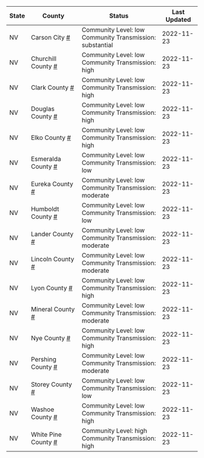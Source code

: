 State | County | Status | Last Updated
--- | --- | --- | --- 
NV | Carson City <a href="#carson_city">#</a> | <a name="carson_city"></a>Community Level: low<br/>Community Transmission: substantial | 2022-11-23
NV | Churchill County <a href="#churchill_county">#</a> | <a name="churchill_county"></a>Community Level: low<br/>Community Transmission: high | 2022-11-23
NV | Clark County <a href="#clark_county">#</a> | <a name="clark_county"></a>Community Level: low<br/>Community Transmission: high | 2022-11-23
NV | Douglas County <a href="#douglas_county">#</a> | <a name="douglas_county"></a>Community Level: low<br/>Community Transmission: high | 2022-11-23
NV | Elko County <a href="#elko_county">#</a> | <a name="elko_county"></a>Community Level: low<br/>Community Transmission: high | 2022-11-23
NV | Esmeralda County <a href="#esmeralda_county">#</a> | <a name="esmeralda_county"></a>Community Level: low<br/>Community Transmission: low | 2022-11-23
NV | Eureka County <a href="#eureka_county">#</a> | <a name="eureka_county"></a>Community Level: low<br/>Community Transmission: moderate | 2022-11-23
NV | Humboldt County <a href="#humboldt_county">#</a> | <a name="humboldt_county"></a>Community Level: low<br/>Community Transmission: low | 2022-11-23
NV | Lander County <a href="#lander_county">#</a> | <a name="lander_county"></a>Community Level: low<br/>Community Transmission: moderate | 2022-11-23
NV | Lincoln County <a href="#lincoln_county">#</a> | <a name="lincoln_county"></a>Community Level: low<br/>Community Transmission: moderate | 2022-11-23
NV | Lyon County <a href="#lyon_county">#</a> | <a name="lyon_county"></a>Community Level: low<br/>Community Transmission: high | 2022-11-23
NV | Mineral County <a href="#mineral_county">#</a> | <a name="mineral_county"></a>Community Level: low<br/>Community Transmission: moderate | 2022-11-23
NV | Nye County <a href="#nye_county">#</a> | <a name="nye_county"></a>Community Level: low<br/>Community Transmission: high | 2022-11-23
NV | Pershing County <a href="#pershing_county">#</a> | <a name="pershing_county"></a>Community Level: low<br/>Community Transmission: moderate | 2022-11-23
NV | Storey County <a href="#storey_county">#</a> | <a name="storey_county"></a>Community Level: low<br/>Community Transmission: low | 2022-11-23
NV | Washoe County <a href="#washoe_county">#</a> | <a name="washoe_county"></a>Community Level: low<br/>Community Transmission: high | 2022-11-23
NV | White Pine County <a href="#white_pine_county">#</a> | <a name="white_pine_county"></a>Community Level: high<br/>Community Transmission: high | 2022-11-23
